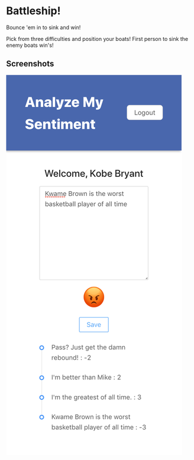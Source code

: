 # Battleship!

Bounce 'em in to sink and win!

Pick from three difficulties and position your boats! First person to sink the enemy boats win's!

## Screenshots

!["Battleship Screenshot"](https://github.com/TylerZhang00/SentimentAnalysis/blob/master/docs/SentimentMain.png?raw=true)
